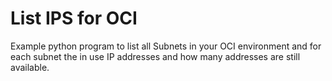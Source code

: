 # List IPS for OCI

Example python program to list all Subnets in your OCI environment and for each subnet the in use IP addresses and how many addresses are still available.
